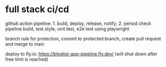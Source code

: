 # full stack ci/cd

github action pipeline: 1. build, deploy, release, notify; 2. period check
pipeline build, test style, unit test, e2e test using playwright

branch rule for protection, commit to protected branch, create pull request and merge to main

deploy to fly.io: https://bloglist-app-pipeline.fly.dev/ (will shut down after free limit is reached)